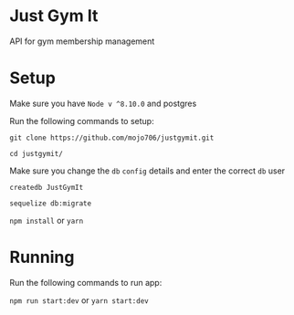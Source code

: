 # Just Gym It
API for gym membership management

# Setup
Make sure you have `Node v ^8.10.0` and postgres

Run the following commands to setup:

  `git clone https://github.com/mojo706/justgymit.git`

  `cd justgymit/`

  Make sure you change the `db` `config` details and enter the correct `db` user

  `createdb JustGymIt`

  `sequelize db:migrate`

  `npm install` or `yarn`

# Running
Run the following commands to run app:

  `npm run start:dev` or `yarn start:dev`





